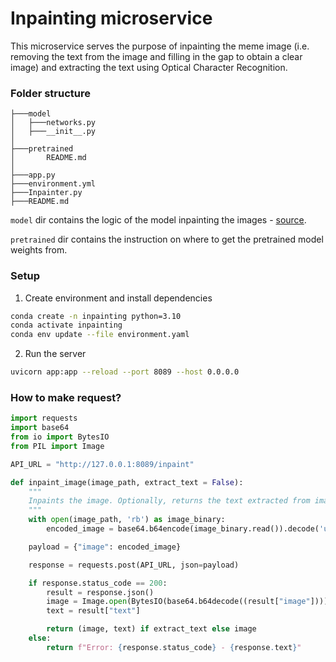 # Inpainting microservice

This microservice serves the purpose of inpainting the meme image (i.e. removing the text from the image and filling in the gap to obtain a clear image) and extracting the text using Optical Character Recognition.

### Folder structure

```
├───model
│   ├───networks.py
│   ├───__init__.py
│
├───pretrained
│       README.md
│
├───app.py
├───environment.yml
├───Inpainter.py
├───README.md

```

`model` dir contains the logic of the model inpainting the images - [source](https://github.com/nipponjo/deepfillv2-pytorch/blob/master/model/networks.py).

`pretrained` dir contains the instruction on where to get the pretrained model weights from.



### Setup

1. Create environment and install dependencies
```bash
conda create -n inpainting python=3.10
conda activate inpainting
conda env update --file environment.yaml
```

2. Run the server
```bash
uvicorn app:app --reload --port 8089 --host 0.0.0.0
```

### How to make request?

```python
import requests
import base64
from io import BytesIO
from PIL import Image

API_URL = "http://127.0.0.1:8089/inpaint"

def inpaint_image(image_path, extract_text = False):
    """
    Inpaints the image. Optionally, returns the text extracted from image with OCR.
    """
    with open(image_path, 'rb') as image_binary:
        encoded_image = base64.b64encode(image_binary.read()).decode('utf-8')

    payload = {"image": encoded_image}

    response = requests.post(API_URL, json=payload)

    if response.status_code == 200:
        result = response.json()
        image = Image.open(BytesIO(base64.b64decode((result["image"]))))
        text = result["text"]

        return (image, text) if extract_text else image
    else:
        return f"Error: {response.status_code} - {response.text}"
```
